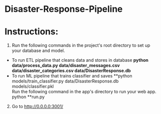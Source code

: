# Disaster-Response-Pipeline

# Instructions:
1. Run the following commands in the project's root directory to set up your database and model.<br>

* To run ETL pipeline that cleans data and stores in database **python data/process_data.py data/disaster_messages.csv data/disaster_categories.csv data/DisasterResponse.db**
* To run ML pipeline that trains classifier and saves **python models/train_classifier.py data/DisasterResponse.db models/classifier.pkl<br>
Run the following command in the app's directory to run your web app. python **run.py

2. Go to http://0.0.0.0:3001/
